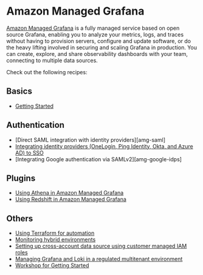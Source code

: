 # Amazon Managed Grafana

[Amazon Managed Grafana][amg-main] is a fully managed service based on open 
source Grafana, enabling you to analyze your metrics, logs, and traces without
having to provision servers, configure and update software, or do the heavy 
lifting involved in securing and scaling Grafana in production. You can create,
explore, and share observability dashboards with your team, connecting to
multiple data sources.

Check out the following recipes:

## Basics

- [Getting Started][amg-gettingstarted]

## Authentication

- [Direct SAML integration with identity providers][amg-saml]
- [Integrating identity providers (OneLogin, Ping Identity, Okta, and Azure AD) to SSO][amg-idps]
- [Integrating Google authentication via SAMLv2][amg-google-idps]

## Plugins

- [Using Athena in Amazon Managed Grafana][amg-plugin-athena]
- [Using Redshift in Amazon Managed Grafana][amg-plugin-redshift]

## Others

- [Using Terraform for automation][amg-tf-automation]
- [Monitoring hybrid environments][amg-hybridenvs]
- [Setting up cross-account data source using customer managed IAM roles][amg-xacc-ds]
- [Managing Grafana and Loki in a regulated multitenant environment][grafana-loki-regenv]
- [Workshop for Getting Started][amg-oow]

[amg-main]: https://aws.amazon.com/grafana/
[amg-gettingstarted]: https://aws.amazon.com/blogs/mt/amazon-managed-grafana-getting-started/

[amg-idps]: https://aws.amazon.com/blogs/opensource/integrating-identity-providers-such-as-onelogin-ping-identity-okta-and-azure-ad-to-sso-into-aws-managed-service-for-grafana/
[amg-hybridenvs]: https://aws.amazon.com/blogs/mt/monitoring-hybrid-environments-using-amazon-managed-service-for-grafana/
[amg-xacc-ds]: https://aws.amazon.com/blogs/opensource/setting-up-amazon-managed-grafana-cross-account-data-source-using-customer-managed-iam-roles/
[grafana-loki-regenv]: https://aws.amazon.com/blogs/opensource/how-to-manage-grafana-and-loki-in-a-regulated-multitenant-environment/
[amg-oow]: https://observability.workshop.aws/en/amg.html
[amg-tf-automation]: recipes/amg-automation-tf.md
[amg-plugin-athena]: recipes/amg-athena-plugin.md
[amg-plugin-redshift]: recipes/amg-redshift-plugin.md

